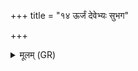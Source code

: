 +++
title = "१४ ऊर्जं देवेभ्यः सुभग"

+++
<details><summary>मूलम् (GR)</summary>

ऊर्जं देवेभ्यः सुभग  
ऊर्जं मनुष्येभ्यः ।  
ऊर्जं पितृभ्यो अघ्न्य  
ऊर्जा ददत मा विश ॥
</details>